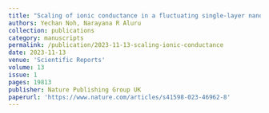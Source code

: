 ```yaml
---
title: "Scaling of ionic conductance in a fluctuating single-layer nanoporous membrane"
authors: Yechan Noh, Narayana R Aluru
collection: publications
category: manuscripts
permalink: /publication/2023-11-13-scaling-ionic-conductance
date: 2023-11-13
venue: 'Scientific Reports'
volume: 13
issue: 1
pages: 19813
publisher: Nature Publishing Group UK
paperurl: 'https://www.nature.com/articles/s41598-023-46962-8'
---
```


